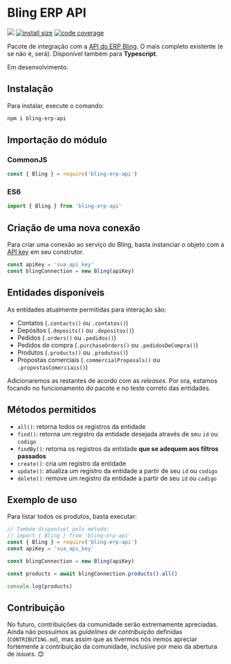 # Bling ERP API

[![](https://img.shields.io/npm/v/bling-erp-api.svg)](https://www.npmjs.com/package/bling-erp-api)
[![install size](https://packagephobia.com/badge?p=bling-erp-api)](https://packagephobia.com/result?p=bling-erp-api)
[![code coverage](https://coveralls.io/repos/github/AlexandreBellas/bling-erp-api/badge.svg?branch=main)](https://coveralls.io/github/AlexandreBellas/bling-erp-api?branch=main)

Pacote de integração com a [API do ERP Bling](https://ajuda.bling.com.br/hc/pt-br/categories/360002186394-API-para-Desenvolvedores). O mais completo existente (e se não é, será).
Disponível também para **Typescript**.

Em desenvolvimento.

## Instalação

Para instalar, execute o comando:

```bash
npm i bling-erp-api
```

## Importação do módulo

### CommonJS

```js
const { Bling } = require('bling-erp-api')
```

### ES6

```ts
import { Bling } from 'bling-erp-api'
```

## Criação de uma nova conexão

Para criar uma conexão ao serviço do Bling, basta instanciar o objeto com a [API
key](https://ajuda.bling.com.br/hc/pt-br/articles/360046937853-Introdu%C3%A7%C3%A3o-para-a-API-do-Bling-para-desenvolvedores-) em 
seu construtor.

```js
const apiKey = 'sua_api_key'
const blingConnection = new Bling(apiKey)
```

## Entidades disponíveis

As entidades atualmente permitidas para interação são:

- Contatos (`.contacts()` ou `.contatos()`)
- Depósitos (`.deposits()` ou `.depositos()`)
- Pedidos (`.orders()` ou `.pedidos()`)
- Pedidos de compra (`.purchaseOrders()` ou `.pedidosDeCompra()`)
- Produtos (`.products()` ou `.produtos()`)
- Propostas comerciais (`.commercialProposals()` ou `.propostasComerciais()`)

Adicionaremos as restantes de acordo com as _releases_. Por ora, estamos focando
no funcionamento do pacote e no teste correto das entidades.

## Métodos permitidos

- `all()`: retorna todos os registros da entidade
- `find()`: retorna um registro da entidade desejada através de seu `id` ou
  `codigo`
- `findBy()`: retorna os registros da entidade **que se adequem aos filtros
  passados**
- `create()`: cria um registro da entidade
- `update()`: atualiza um registro da entidade a partir de seu `id` ou
  `codigo`
- `delete()`: remove um registro da entidade a partir de seu `id` ou
  `codigo`

## Exemplo de uso

Para listar todos os produtos, basta executar:

```js
// Também disponível pelo método:
// import { Bling } from 'bling-erp-api'
const { Bling } = require('bling-erp-api')
const apiKey = 'sua_api_key'

const blingConnection = new Bling(apiKey)

const products = await blingConnection.products().all()

console.log(products)
```

## Contribuição

No futuro, contribuições da comunidade serão extremamente apreciadas. Ainda não
possuímos as _guidelines de contribuição_ definidas (`CONTRIBUTING.md`), mas
assim que as tivermos nós iremos apreciar fortemente a contribuição da
comunidade, inclusive por meio da abertura de _issues_. 😊
